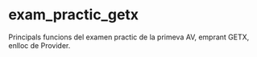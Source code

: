 # exam_practic_getx

Principals funcions del examen practic de la primeva AV, emprant GETX, enlloc de Provider.


